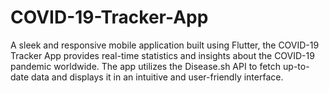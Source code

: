 # COVID-19-Tracker-App
A sleek and responsive mobile application built using Flutter, the COVID-19 Tracker App provides real-time statistics and insights about the COVID-19 pandemic worldwide. The app utilizes the Disease.sh API to fetch up-to-date data and displays it in an intuitive and user-friendly interface.
